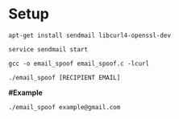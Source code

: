 # Setup

    apt-get install sendmail libcurl4-openssl-dev
    
    service sendmail start

    gcc -o email_spoof email_spoof.c -lcurl

    ./email_spoof [RECIPIENT EMAIL]

**#Example**

`./email_spoof example@gmail.com`
